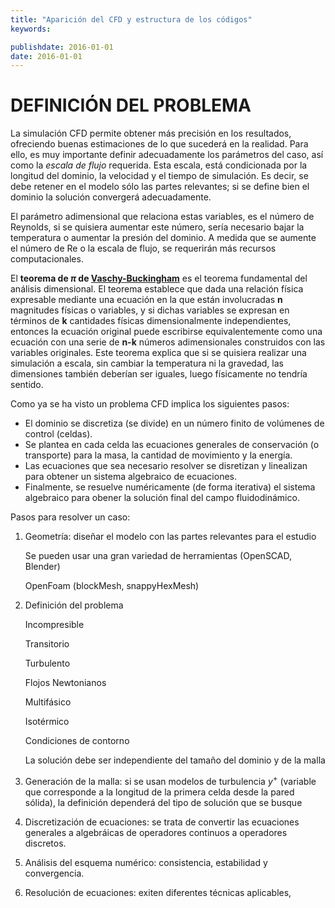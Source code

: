 ```yaml
---
title: "Aparición del CFD y estructura de los códigos"
keywords: 

publishdate: 2016-01-01
date: 2016-01-01
---
```




# DEFINICIÓN DEL PROBLEMA

La simulación CFD permite obtener más precisión en los resultados, ofreciendo buenas estimaciones de lo que sucederá en la realidad. Para ello, es muy importante definir adecuadamente los parámetros del caso, así como la *escala de flujo* requerida. Esta escala, está condicionada por la longitud del dominio, la velocidad y el tiempo de simulación. Es decir, se debe retener en el modelo sólo las partes relevantes; si se define bien el dominio la solución convergerá adecuadamente. 

El parámetro adimensional que relaciona estas variables, es el número de Reynolds, si se quisiera aumentar este número, sería necesario bajar la temperatura o aumentar la presión del dominio. A medida que se aumente el número de Re o la escala de flujo, se requerirán más recursos computacionales.

El **teorema de $\pi$ de [Vaschy-Buckingham](https://es.wikipedia.org/wiki/Teorema_%CF%80_de_Vaschy-Buckingham)** es el teorema fundamental del análisis dimensional. El teorema establece que dada una relación física expresable mediante una ecuación en la que están involucradas **n** magnitudes físicas o variables, y si dichas variables se expresan en términos de **k** cantidades físicas dimensionalmente independientes, entonces la ecuación original puede escribirse equivalentemente como una ecuación con una serie de **n-k** números adimensionales construidos con las variables originales. Este teorema explica que si se quisiera realizar una simulación a escala, sin cambiar la temperatura ni la gravedad, las dimensiones también deberían ser iguales, luego físicamente no tendría sentido.



Como ya se ha visto un problema CFD implica los siguientes pasos:

+ El dominio se discretiza (se divide) en un número finito de volúmenes de control (celdas).
+ Se plantea en cada celda las ecuaciones generales de conservación (o transporte) para la masa, la cantidad de movimiento y la energía.
+ Las ecuaciones que sea necesario resolver se disretizan y linealizan para obtener un sistema algebraico de ecuaciones. 
+ Finalmente, se resuelve numéricamente (de forma iterativa) el sistema algebraico para obener la solución final del campo fluidodinámico.


Pasos para resolver un caso:

1. Geometría: diseñar el modelo con las partes relevantes para el estudio

   Se pueden usar una gran variedad de herramientas (OpenSCAD, Blender)

   OpenFoam (blockMesh, snappyHexMesh)

2. Definición del problema

   Incompresible

   Transitorio

   Turbulento

   Flojos Newtonianos

   Multifásico

   Isotérmico

   Condiciones de contorno

   La solución debe ser independiente del tamaño del dominio y de la malla

3. Generación de la malla: si se usan modelos de turbulencia $y^+$ (variable que corresponde a la longitud de la primera celda desde la pared sólida), la definición dependerá del tipo de solución que se busque

4. Discretización de ecuaciones: se trata de convertir las ecuaciones generales a algebráicas de operadores continuos a operadores discretos.

5. Análisis del esquema numérico: consistencia, estabilidad y convergencia.

6. Resolución de ecuaciones: exiten diferentes técnicas aplicables, 

